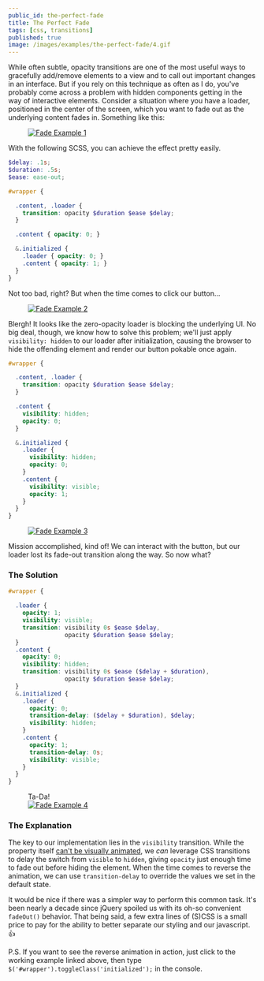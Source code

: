 ```yaml
---
public_id: the-perfect-fade
title: The Perfect Fade
tags: [css, transitions]
published: true
image: /images/examples/the-perfect-fade/4.gif
---
```


While often subtle, opacity transitions are one of the most useful ways to gracefully add/remove elements to a view and to call out important changes in an interface. But if you rely on this technique as often as I do, you've probably come across a problem with hidden components getting in the way of interactive elements. Consider a situation where you have a loader, positioned in the center of the screen, which you want to fade out as the underlying content fades in. Something like this:

<figure>
  <a title="Fade Example 1" href="/examples/the-perfect-fade/1" target="_blank"><img src="/images/examples/the-perfect-fade/1.gif" alt="Fade Example 1"></a>
</figure>

With the following SCSS, you can achieve the effect pretty easily.

```scss
$delay: .1s;
$duration: .5s;
$ease: ease-out;

#wrapper {

  .content, .loader {
    transition: opacity $duration $ease $delay;
  }

  .content { opacity: 0; }

  &.initialized {
    .loader { opacity: 0; }
    .content { opacity: 1; }
  }
}
```

Not too bad, right? But when the time comes to click our button...

<figure>
  <a title="Fade Example 2" href="/examples/the-perfect-fade/2" target="_blank"><img src="/images/examples/the-perfect-fade/2.gif" alt="Fade Example 2"></a>
</figure>

Blergh! It looks like the zero-opacity loader is blocking the underlying UI. No big deal, though, we know how to solve this problem; we'll just apply ` visibility: hidden` to our loader after initialization, causing the browser to hide the offending element and render our button pokable once again.

```scss
#wrapper {

  .content, .loader {
    transition: opacity $duration $ease $delay;
  }

  .content {
    visibility: hidden;
    opacity: 0;
  }

  &.initialized {
    .loader {
      visibility: hidden;
      opacity: 0;
    }
    .content {
      visibility: visible;
      opacity: 1;
    }
  }
}
```

<figure>
  <a title="Fade Example 3" href="/examples/the-perfect-fade/3" target="_blank"><img src="/images/examples/the-perfect-fade/3.gif" alt="Fade Example 3"></a>
</figure>

Mission accomplished, kind of! We can interact with the button, but our loader lost its fade-out transition along the way. So now what?

### The Solution

```scss
#wrapper {

  .loader {
    opacity: 1;
    visibility: visible;
    transition: visibility 0s $ease $delay,
                opacity $duration $ease $delay;
  }
  .content {
    opacity: 0;
    visibility: hidden;
    transition: visibility 0s $ease ($delay + $duration),
                opacity $duration $ease $delay;
  }
  &.initialized {
    .loader {
      opacity: 0;
      transition-delay: ($delay + $duration), $delay;
      visibility: hidden;
    }
    .content {
      opacity: 1;
      transition-delay: 0s;
      visibility: visible;
    }
  }
}
```

<figure>
  <figcaption>Ta-Da!</figcaption>
  <a title="Fade Example 4" href="/examples/the-perfect-fade/4" target="_blank"><img src="/images/examples/the-perfect-fade/4.gif" alt="Fade Example 4"></a>
</figure>

### The Explanation

The key to our implementation lies in the `visibility` transition. While the property itself <a href="http://www.sitepoint.com/css3-transition-properties" target="_blank">can't be visually animated</a>, we _can_ leverage CSS transitions to delay the switch from `visible` to `hidden`, giving `opacity` just enough time to fade out before hiding the element. When the time comes to reverse the animation, we can use `transition-delay` to override the values we set in the default state.

It would be nice if there was a simpler way to perform this common task. It's been nearly a decade since jQuery spoiled us with its oh-so convenient `fadeOut()` behavior. That being said, a few extra lines of (S)CSS is a small price to pay for the ability to better separate our styling and our javascript. :thumbsup:

P.S. If you want to see the reverse animation in action, just click to the working example linked above, then type `$('#wrapper').toggleClass('initialized');` in the console.

